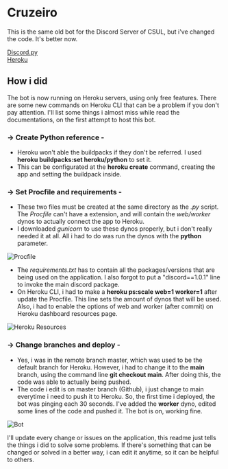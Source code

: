 # Cruzeiro

This is the same old bot for the Discord Server of CSUL, but i've changed the code. It's better now.

[Discord.py](https://discordpy.readthedocs.io/en/stable/index.html)\
[Heroku](https://devcenter.heroku.com/categories/python-support)

## How i did 

The bot is now running on Heroku servers, using only free features. There are some new commands on Heroku CLI that can be a problem if you don't pay attention.
I'll list some things i almost miss while read the documentations, on the first attempt to host this bot.

### → Create Python reference -

  * Heroku won't able the buildpacks if they don't be referred. I used **heroku buildpacks:set heroku/python** to set it.
  * This can be configurated at the **heroku create** command, creating the app and setting the buildpack inside.

### → Set Procfile and requirements -

  * These two files must be created at the same directory as the *.py* script. The _Procfile_ can't have a extension, and will contain the _web/worker_ dynos to 
  actually connect the app to Heroku.
  * I downloaded _gunicorn_ to use these dynos properly, but i don't really needed it at all. All i had to do was run the dynos with the **python** parameter. 
  
  ![Procfile](https://user-images.githubusercontent.com/61850743/120256302-35333a80-c264-11eb-9d37-3a3027a4016f.png)
  
  * The _requirements.txt_ has to contain all the packages/versions that are being used on the application. I also forgot to put a "discord==1.0.1" line to invoke the
  main discord package.
  * On Heroku CLI, i had to make a **heroku ps:scale web=1 worker=1** after update the Procfile. This line sets the amount of dynos that will be used. Also, i had
  to enable the options of web and worker (after commit) on Heroku dashboard resources page.
  
  ![Heroku Resources](https://user-images.githubusercontent.com/61850743/120257737-213d0800-c267-11eb-8128-563b8fc83ccf.png)

### → Change branches and deploy - 
 
  * Yes, i was in the remote branch master, which was used to be the default branch for Heroku. However, i had to change it to the **main** branch, using the
  command line **git checkout main**. After doing this, the code was able to actually being pushed.
  * The code i edit is on master branch (Github), i just change to main everytime i need to push it to Heroku. So, the first time i deployed, the bot was 
  pinging each 30 seconds. I've added the **worker** dyno, edited some lines of the code and pushed it. The bot is on, working fine.
 
  ![Bot](https://user-images.githubusercontent.com/61850743/120260002-5f3c2b00-c26b-11eb-9ee6-22d976f88bb7.png)
  
I'll update every change or issues on the application, this readme just tells the things i did to solve some problems. If there's something that can be changed or 
solved in a better way, i can edit it anytime, so it can be helpful to others.  
